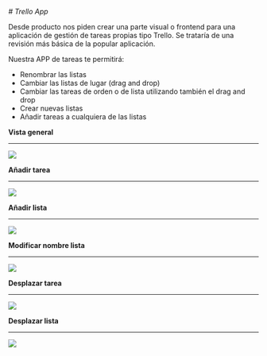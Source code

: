 <em> # Trello App </em>

Desde producto nos piden crear una parte visual o frontend para una aplicación de gestión de tareas propias tipo Trello. Se trataría de una revisión más básica de la popular aplicación.

Nuestra APP de tareas te permitirá: 
* Renombrar las listas 
* Cambiar las listas de lugar (drag and drop) 
* Cambiar las tareas de orden o de lista utilizando también el drag and drop 
* Crear nuevas listas
* Añadir tareas a cualquiera de las listas




**Vista general**

------------


[![](https://i.ibb.co/c2LStt4/Captura-de-pantalla-2023-02-24-a-las-22-33-12.png)](https://i.ibb.co/c2LStt4/Captura-de-pantalla-2023-02-24-a-las-22-33-12.png)

**Añadir tarea**

------------

[![](https://i.ibb.co/ZMDWwRP/2.png)](https://i.ibb.co/ZMDWwRP/2.png)


**Añadir lista**

------------



[![](https://i.ibb.co/xLpWyR5/6.png)](https://i.ibb.co/xLpWyR5/6.png)

**Modificar nombre lista**

------------


[![](https://i.ibb.co/0XsMYjX/3.png)](https://i.ibb.co/0XsMYjX/3.png)

**Desplazar tarea**

------------



[![](https://i.ibb.co/tB79F5r/4.png)](https://i.ibb.co/tB79F5r/4.png)

**Desplazar lista**

------------



[![](https://i.ibb.co/PhsM3VH/5.png)](https://i.ibb.co/PhsM3VH/5.png)